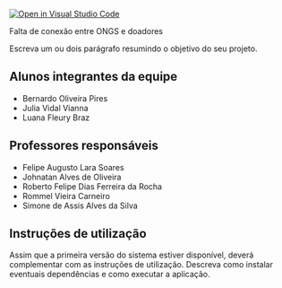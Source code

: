 [![Open in Visual Studio Code](https://classroom.github.com/assets/open-in-vscode-c66648af7eb3fe8bc4f294546bfd86ef473780cde1dea487d3c4ff354943c9ae.svg)](https://classroom.github.com/online_ide?assignment_repo_id=7597053&assignment_repo_type=AssignmentRepo)

Falta de conexão entre ONGS e doadores

Escreva um ou dois  parágrafo resumindo o objetivo do seu projeto.

## Alunos integrantes da equipe

* Bernardo Oliveira Pires
* Julia Vidal Vianna
* Luana Fleury Braz

## Professores responsáveis

* Felipe Augusto Lara Soares
* Johnatan Alves de Oliveira
* Roberto Felipe Dias Ferreira da Rocha
* Rommel Vieira Carneiro
* Simone de Assis Alves da Silva

## Instruções de utilização

Assim que a primeira versão do sistema estiver disponível, deverá complementar com as instruções de utilização. Descreva como instalar eventuais dependências e como executar a aplicação.
